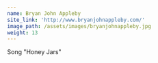 ```yaml
---
name: Bryan John Appleby
site_link: 'http://www.bryanjohnappleby.com/'
image_path: /assets/images/bryanjohnappleby.jpg
weight: 13
---
```



Song "Honey Jars"
